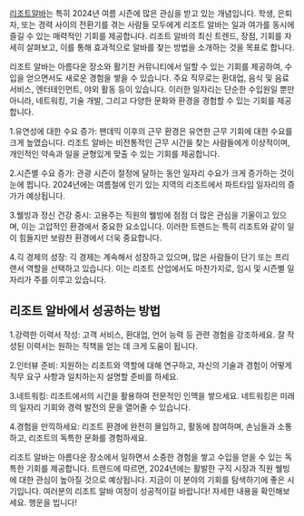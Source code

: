 <p><a target="_blank" href="https://ezalba.com/">리조트알바</a>는 특히 2024년 여름 시즌에 많은 관심을 받고 있는 개념입니다. 학생, 은퇴자, 또는 경력 사이의 전환기를 겪는 사람들 모두에게 리조트 알바는 일과 여가를 동시에 즐길 수 있는 매력적인 기회를 제공합니다. 리조트 알바의 최신 트렌드, 장점, 기회를 자세히 살펴보고, 이를 통해 효과적으로 알바를 찾는 방법을 소개하는 것을 목표로 합니다.</p>

<p>리조트 알바는 아름다운 장소와 활기찬 커뮤니티에서 일할 수 있는 기회를 제공하여, 수입을 얻으면서도 새로운 경험을 쌓을 수 있습니다. 주요 직무로는 환대업, 음식 및 음료 서비스, 엔터테인먼트, 야외 활동 등이 있습니다. 이러한 일자리는 단순한 수입원일 뿐만 아니라, 네트워킹, 기술 개발, 그리고 다양한 문화와 환경을 경험할 수 있는 기회를 제공합니다.</p>

<p>1.유연성에 대한 수요 증가: 팬데믹 이후의 근무 환경은 유연한 근무 기회에 대한 수요를 크게 높였습니다. 리조트 알바는 비전통적인 근무 시간을 찾는 사람들에게 이상적이며, 개인적인 약속과 일을 균형있게 맞출 수 있는 기회를 제공합니다​.</p>
<p>2.시즌별 수요 증가: 관광 시즌이 절정에 달하는 동안 일자리 수요가 크게 증가하는 것이 눈에 띕니다. 2024년에는 여름철에 인기 있는 지역의 리조트에서 파트타임 일자리의 증가가 예상됩니다​.</p>
<p>3.웰빙과 정신 건강 중시: 고용주는 직원의 웰빙에 점점 더 많은 관심을 기울이고 있으며, 이는 고압적인 환경에서 중요한 요소입니다. 이러한 트렌드는 특히 리조트와 같이 일이 힘들지만 보람찬 환경에서 더욱 중요합니다.</p>
<p>4.긱 경제의 성장: 긱 경제는 계속해서 성장하고 있으며, 많은 사람들이 단기 또는 프리랜서 역할을 선택하고 있습니다. 이는 리조트 산업에서도 마찬가지로, 임시 및 시즌별 일자리가 주를 이루고 있습니다​.</p>

<h2>리조트 알바에서 성공하는 방법</h2>
<p>1.강력한 이력서 작성: 고객 서비스, 환대업, 언어 능력 등 관련 경험을 강조하세요. 잘 작성된 이력서는 원하는 직책을 얻는 데 크게 도움이 됩니다.</p>
<p>2.인터뷰 준비: 지원하는 리조트와 역할에 대해 연구하고, 자신의 기술과 경험이 어떻게 직무 요구 사항과 일치하는지 설명할 준비를 하세요.</p>
<p>3.네트워킹: 리조트에서의 시간을 활용하여 전문적인 인맥을 쌓으세요. 네트워킹은 미래의 일자리 기회와 경력 발전의 문을 열어줄 수 있습니다.</p>
<p>4.경험을 만끽하세요: 리조트 환경에 완전히 몰입하고, 활동에 참여하며, 손님들과 소통하고, 리조트의 독특한 문화를 경험하세요.</p>

<p>리조트 알바는 아름다운 장소에서 일하면서 소중한 경험을 쌓고 수입을 얻을 수 있는 독특한 기회를 제공합니다. 트렌드에 따르면, 2024년에는 활발한 구직 시장과 직원 웰빙에 대한 관심이 높아질 것으로 예상됩니다. 지금이 이 분야의 기회를 탐색하기에 좋은 시기입니다. 여러분의 리조트 알바 여정이 성공적이길 바랍니다! 자세한 내용을 확인해보세요. 행운을 빕니다!</p>
